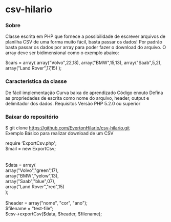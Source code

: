 # csv-hilario
<h3>Sobre</h3>
Classe escrita em PHP que fornece a possibilidade de escrever arquivos de planilha CSV de uma forma muito fácil, basta passar os dados! 
Por padrão basta passar os dados por array para poder fazer o download do arquivo. O array deve ser bidimensional como o exemplo abaixo:

$cars = array(
    array("Volvo",22,18),
    array("BMW",15,13),
    array("Saab",5,2),
    array("Land Rover",17,15)
);

<h3>Característica da classe</h3>

De fácil implementação
Curva baixa de aprendizado
Código enxuto
Defina as propriedades de escrita como nome do arquivo, header, output e delimitador dos dados.
Requisitos
Versão PHP 5.2.0 ou superior

<h3>Baixar do repositório</h3>

$ git clone https://github.com/EvertonHilario/csv-hilario.git<br>
Exemplo Básico para realizar download de um CSV<br>
<?php<br>
require ‘ExportCsv.php';<br>
$mail = new ExportCsv;<br>
<br><br>
$data = array(<br>
    array("Volvo","green",17),<br>
    array("BMW","yelow",13),<br>
    array("Saab","blue",07),<br>
    array("Land Rover","red",15)<br>
);<br><br>

$header = array("nome", "cor", "ano");<br>
$filename = "test-file”;<br>
$csv->exportCsv($data, $header, $filename);
